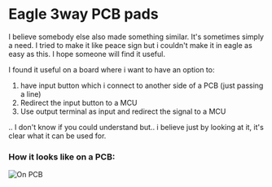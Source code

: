 
# Eagle 3way PCB pads

I believe somebody else also made something similar. It's sometimes simply a need. I tried to make it like peace sign but i couldn't make it in eagle as easy as this. I hope someone will find it useful.

I found it useful on a board where i want to have an option to:
1. have input button which i connect to another side of a PCB (just passing a line)
2. Redirect the input button to a MCU
3. Use output terminal as input and redirect the signal to a MCU

.. I don't know if you could understand but.. i believe just by looking at it, it's clear what it can be used for.

### How it looks like on a PCB:

![On PCB](http://)
